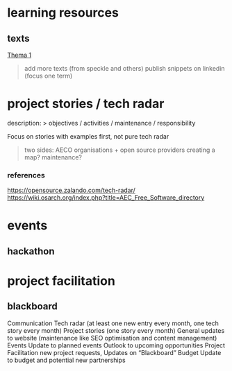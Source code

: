 # learning resources
## texts 
[Thema 1](descriptions/texts.md)
> add more texts (from speckle and others)
> publish snippets on linkedin (focus one term)

# project stories / tech radar
description: > objectives / activities / maintenance / responsibility


Focus on stories with examples first, not pure tech radar
> two sides: AECO organisations + open source providers
> creating a map?
> maintenance?
### references
https://opensource.zalando.com/tech-radar/
https://wiki.osarch.org/index.php?title=AEC_Free_Software_directory

# events
## hackathon

# project facilitation
## blackboard

Communication
Tech radar (at least one new entry every month, one tech story every month)
Project stories (one story every month)
General updates to website (maintenance like SEO optimisation and content management)
Events
Update to planned events
Outlook to upcoming opportunities
Project Facilitation
new project requests, Updates on “Blackboard”
Budget
Update to budget and potential new partnerships
